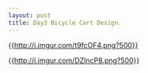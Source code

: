 ```yaml
---
layout: post
title: Day3 Bicycle Cart Design.
---
```


{{http://i.imgur.com/t9fcOF4.png?500}}

{{http://i.imgur.com/DZIncP8.png?500}}



